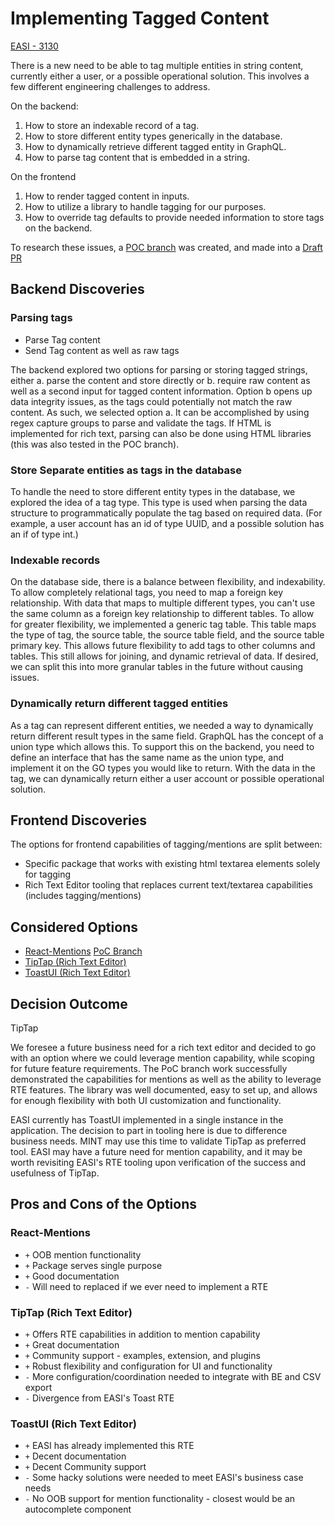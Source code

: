 # Implementing Tagged Content


[EASI - 3130](https://jiraent.cms.gov/browse/EASI-3130)

There is a new need to be able to tag multiple entities in string content, currently either a user, or a possible operational solution. This involves a few different engineering challenges to address. 

On the backend:
1. How to store an indexable record of a tag.
2. How to store different entity types generically in the database.
3. How to dynamically retrieve different tagged entity in GraphQL.
4. How to parse tag content that is embedded in a string.


On the frontend
1. How to render tagged content in inputs.
2. How to utilize a library to handle tagging for our purposes.
3. How to override tag defaults to provide needed information to store tags on the backend.

To research these issues, a [POC branch](https://github.com/CMS-Enterprise/mint-app/tree/EASI-3130/discussion_tagging_spike_poc) was created, and made into a [Draft PR](https://github.com/CMS-Enterprise/mint-app/pull/702)

## Backend Discoveries

### Parsing tags
* Parse Tag content
* Send Tag content as well as raw tags

The backend explored two options for parsing or storing tagged strings, either a. parse the content and store directly or b. require raw content as well as a second input for tagged content information. Option b opens up data integrity issues, as the tags could potentially not match the raw content. As such, we selected option a. It can be accomplished by using regex capture groups to parse and validate the tags. If HTML is implemented for rich text, parsing can also be done using HTML libraries (this was also tested in the POC branch).

### Store Separate entities as tags in the database
To handle the need to store different entity types in the database, we explored the idea of a tag type. This type is used when parsing the data structure to programmatically populate the tag based on required data. (For example, a user account has an id of type UUID, and a possible solution has an if of type int.)


### Indexable records
On the database side, there is a balance between flexibility, and indexability. To allow completely relational tags, you need to map a foreign key relationship. With data that maps to multiple different types, you can't use the same column as a foreign key relationship to different tables. To allow for greater flexibility, we implemented a generic tag table. This table maps the type of tag, the source table, the source table field, and the source table primary key. This allows future flexibility to add tags to other columns and tables. This still allows for joining, and dynamic retrieval of data. If desired, we can split this into more granular tables in the future without causing issues.

### Dynamically return different tagged entities
As a tag can represent different entities, we needed a way to dynamically return different result types in the same field. GraphQL has the concept of a union type which allows this. To support this on the backend, you need to define an interface that has the same name as the union type, and implement it on the GO types you would like to return. With the data in the tag, we can dynamically return either a user account or possible operational solution.


## Frontend Discoveries
The options for frontend capabilities of tagging/mentions are split between:

- Specific package that works with existing html textarea elements solely for tagging
- Rich Text Editor tooling that replaces current text/textarea capabilities (includes tagging/mentions)

## Considered Options

* [React-Mentions](https://github.com/signavio/react-mentions) [PoC Branch](https://github.com/CMS-Enterprise/mint-app/tree/EASI-3130/discussion_tagging_spike_poc)
* [TipTap (Rich Text Editor)](https://tiptap.dev/)
* [ToastUI (Rich Text Editor)](https://ui.toast.com/tui-editor)

## Decision Outcome

TipTap

We foresee a future business need for a rich text editor and decided to go with an option where we could leverage mention capability, while scoping for future feature requirements.  The PoC branch work successfully demonstrated the capabilities for mentions as well as the ability to leverage RTE features.  The library was well documented, easy to set up, and allows for enough flexibility with both UI customization and functionality.

EASI currently has ToastUI implemented in a single instance in the application.  The decision to part in tooling here is due to difference business needs.  MINT may use this time to validate TipTap as preferred tool.  EASI may have a future need for mention capability, and it may be worth revisiting EASI's RTE tooling upon verification of the success and usefulness of TipTap. 


## Pros and Cons of the Options

### React-Mentions
* `+` OOB mention functionality
* `+` Package serves single purpose
* `+` Good documentation
* `-` Will need to replaced if we ever need to implement a RTE

### TipTap (Rich Text Editor)
* `+` Offers RTE capabilities in addition to mention capability
* `+` Great documentation
* `+` Community support - examples, extension, and plugins
* `+` Robust flexibility and configuration for UI and functionality
* `-` More configuration/coordination needed to integrate with BE and CSV export
* `-` Divergence from EASI's Toast RTE

### ToastUI (Rich Text Editor)
* `+` EASI has already implemented this RTE
* `+` Decent documentation
* `+` Decent Community support
* `-` Some hacky solutions were needed to meet EASI's business case needs
* `-` No OOB support for mention functionality - closest would be an autocomplete component
